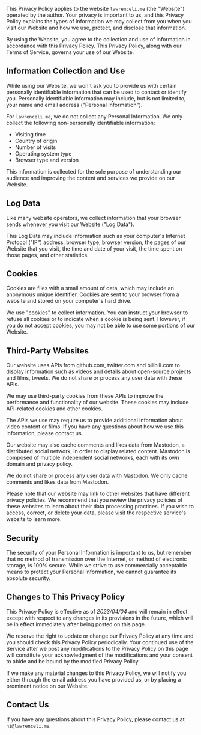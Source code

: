 This Privacy Policy applies to the website `lawrenceli.me` (the "Website") operated by the author. Your privacy is important to us, and this Privacy Policy explains the types of information we may collect from you when you visit our Website and how we use, protect, and disclose that information.

By using the Website, you agree to the collection and use of information in accordance with this Privacy Policy. This Privacy Policy, along with our Terms of Service, governs your use of our Website.

## Information Collection and Use

While using our Website, we won't ask you to provide us with certain personally identifiable information that can be used to contact or identify you. Personally identifiable information may include, but is not limited to, your name and email address ("Personal Information").

For `lawrenceli.me`, we do not collect any Personal Information. We only collect the following non-personally identifiable information:

- Visiting time
- Country of origin
- Number of visits
- Operating system type
- Browser type and version

This information is collected for the sole purpose of understanding our audience and improving the content and services we provide on our Website.

## Log Data

Like many website operators, we collect information that your browser sends whenever you visit our Website ("Log Data").

This Log Data may include information such as your computer's Internet Protocol ("IP") address, browser type, browser version, the pages of our Website that you visit, the time and date of your visit, the time spent on those pages, and other statistics.

## Cookies

Cookies are files with a small amount of data, which may include an anonymous unique identifier. Cookies are sent to your browser from a website and stored on your computer's hard drive.

We use "cookies" to collect information. You can instruct your browser to refuse all cookies or to indicate when a cookie is being sent. However, if you do not accept cookies, you may not be able to use some portions of our Website.

## Third-Party Websites

Our website uses APIs from github.com, twitter.com and bilibili.com to display information such as videos and details about open-source projects and films, tweets. We do not share or process any user data with these APIs.

We may use third-party cookies from these APIs to improve the performance and functionality of our website. These cookies may include API-related cookies and other cookies.

The APIs we use may require us to provide additional information about video content or films. If you have any questions about how we use this information, please contact us.

Our website may also cache comments and likes data from Mastodon, a distributed social network, in order to display related content. Mastodon is composed of multiple independent social networks, each with its own domain and privacy policy.

We do not share or process any user data with Mastodon. We only cache comments and likes data from Mastodon.

Please note that our website may link to other websites that have different privacy policies. We recommend that you review the privacy policies of these websites to learn about their data processing practices. If you wish to access, correct, or delete your data, please visit the respective service's website to learn more.

## Security

The security of your Personal Information is important to us, but remember that no method of transmission over the Internet, or method of electronic storage, is 100% secure. While we strive to use commercially acceptable means to protect your Personal Information, we cannot guarantee its absolute security.

## Changes to This Privacy Policy

This Privacy Policy is effective as of _2023/04/04_ and will remain in effect except with respect to any changes in its provisions in the future, which will be in effect immediately after being posted on this page.

We reserve the right to update or change our Privacy Policy at any time and you should check this Privacy Policy periodically. Your continued use of the Service after we post any modifications to the Privacy Policy on this page will constitute your acknowledgment of the modifications and your consent to abide and be bound by the modified Privacy Policy.

If we make any material changes to this Privacy Policy, we will notify you either through the email address you have provided us, or by placing a prominent notice on our Website.

## Contact Us

If you have any questions about this Privacy Policy, please contact us at `hi@lawrenceli.me`.
